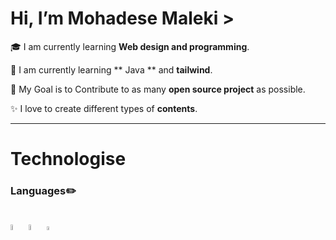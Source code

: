 # Hi, I’m Mohadese Maleki >
<td valign=”center”>

 🎓 I am currently learning **Web design and programming**.

🌱 I am currently learning ** Java ** and **tailwind**.

🎯 My Goal is to Contribute to as many **open source project** as possible.

✨ I love to create different types of **contents**.

<hr/>
<h1>Technologise</h1>

<h3>Languages✏️</h3>
<br/>
<img width=5% src='https://github.com/user-attachments/assets/56d7b804-e9dc-4da8-8f63-63f16de96e7c'>
<img width=5% src='https://github.com/user-attachments/assets/3ecefccb-c3d4-4eb6-901b-238de1b49b4b'>
<img width=4% src='https://github.com/user-attachments/assets/de36e02f-cd70-46d4-bb57-17cc5afaf6c0'>
